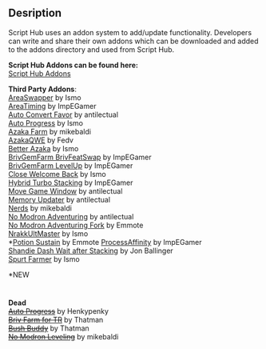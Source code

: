## **Desription**  
Script Hub uses an addon system to add/update functionality. Developers can write and share their own addons which can be downloaded and added to the addons directory and used from Script Hub.

**Script Hub Addons can be found here:**  
[Script Hub Addons](https://github.com/mikebaldi/Idle-Champions/tree/main/AddOns)  

**Third Party Addons**:  
[AreaSwapper](https://github.com/Pneumatus/IC-Addons/tree/main/IC_AreaSwapper_Extra) by Ismo  
[AreaTiming](https://github.com/imp444/IC_Addons/tree/main/IC_AreaTiming_Extra) by ImpEGamer  
[Auto Convert Favor](https://github.com/antilectual/IC_Addons/tree/main/IC_Addons/IC_ConvertBlessings_Mini_Extra) by antilectual  
[Auto Progress](https://github.com/Pneumatus/IC-Addons/tree/main/IC_AutoProgress_Extra) by Ismo  
[Azaka Farm](https://github.com/mikebaldi/IC_Addons/tree/main/IC_Azaka_Extra) by mikebaldi  
[AzakaQWE](https://github.com/Fedvee/IC-addons/tree/main/IC_AzakaQWE_Extra) by Fedv  
[Better Azaka](https://github.com/Pneumatus/IC-Addons/tree/main/IC_BetterAzaka_Extra) by Ismo  
[BrivGemFarm BrivFeatSwap](https://github.com/imp444/IC_Addons/tree/main/IC_BrivGemFarm_BrivFeatSwap_Extra) by ImpEGamer  
[BrivGemFarm LevelUp](https://github.com/imp444/IC_Addons/tree/main/IC_BrivGemFarm_LevelUp_Extra) by ImpEGamer  
[Close Welcome Back](https://github.com/Pneumatus/IC-Addons/tree/main/IC_BrivGemFarm_CloseWelcomeBack_Extra) by Ismo  
[Hybrid Turbo Stacking](https://github.com/imp444/IC_Addons/tree/main/IC_BrivGemFarm_HybridTurboStacking_Extra) by ImpEGamer  
[Move Game Window](https://github.com/antilectual/IC_Addons/tree/main/IC_Addons/IC_MoveGameWindow_Mini_Extra) by antilectual  
[Memory Updater](https://github.com/antilectual/IC_Addons/tree/main/IC_Addons/IC_MemoryUpdater_Extra) by antilectual  
[Nerds](https://github.com/mikebaldi/IC_Addons/tree/main/IC_NERDs_Extra) by mikebaldi  
[No Modron Adventuring](https://github.com/antilectual/IC_Addons/tree/main/IC_Addons/IC_NoModronAdventuring_Extra) by antilectual  
[No Modron Adventuring Fork](https://github.com/Emmotes/IC_Addons/tree/main/IC_Addons/IC_NoModronAdventuring_Extra) by Emmote  
[NrakkUltMaster](https://github.com/Pneumatus/IC-Addons/tree/main/IC_NrakkUltMaster_Extra) by Ismo  
*[Potion Sustain](https://github.com/Emmotes/IC_Addons/tree/main/IC_Addons/IC_PotionSustain_Extra) by Emmote
[ProcessAffinity](https://github.com/imp444/IC_Addons/tree/main/IC_ProcessAffinity_Extra) by ImpEGamer  
[Shandie Dash Wait after Stacking](https://github.com/JonBallinger/IC_ShandieDashWait) by Jon Ballinger  
[Spurt Farmer](https://github.com/Pneumatus/IC-Addons/tree/main/IC_SpurtFarmer_Extra) by Ismo  

*NEW


#
**Dead**  
~~[Auto Progress](https://github.com/JuanchiBruzzone/IC_AutoProgress)~~ by Henkypenky  
~~[Briv Farm for TR](https://github.com/MSivonen/IC_Briv_Farm_for_TR)~~ by Thatman  
~~[Bush Buddy](https://github.com/MSivonen/IC_BushBuddy)~~ by Thatman  
~~[No Modron Leveling](https://github.com/mikebaldi/IC_Addons/tree/main/IC_NoModronLvling_Extra)~~ by mikebaldi  
